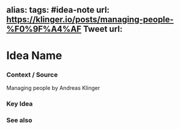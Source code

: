 alias: 
tags: #idea-note
url: https://klinger.io/posts/managing-people-%F0%9F%A4%AF
Tweet url: 
---
# Idea Name

### Context / Source
Managing people by Andreas Klinger

### Key Idea


### See also

